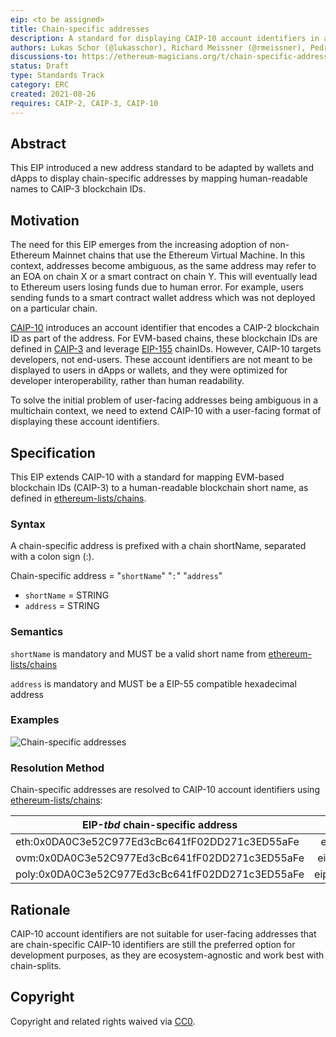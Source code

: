 ```yaml
---
eip: <to be assigned>
title: Chain-specific addresses
description: A standard for displaying CAIP-10 account identifiers in a human readable format
authors: Lukas Schor (@lukasschor), Richard Meissner (@rmeissner), Pedro Gomes (@pedrouid), ligi <ligi@ligi.de> 
discussions-to: https://ethereum-magicians.org/t/chain-specific-addresses/6449
status: Draft
type: Standards Track
category: ERC
created: 2021-08-26
requires: CAIP-2, CAIP-3, CAIP-10
---
```


## Abstract
This EIP introduced a new address standard to be adapted by wallets and dApps to display chain-specific addresses by mapping human-readable names to CAIP-3 blockchain IDs.
  
## Motivation
The need for this EIP emerges from the increasing adoption of non-Ethereum Mainnet chains that use the Ethereum Virtual Machine. In this context, addresses become ambiguous, as the same address may refer to an EOA on chain X or a smart contract on chain Y. This will eventually lead to Ethereum users losing funds due to human error. For example, users sending funds to a smart contract wallet address which was not deployed on a particular chain.

[CAIP-10](https://github.com/ChainAgnostic/CAIPs/blob/master/CAIPs/caip-10.md) introduces an account identifier that encodes a CAIP-2 blockchain ID as part of the address. For EVM-based chains, these blockchain IDs are defined in [CAIP-3](https://github.com/ChainAgnostic/CAIPs/blob/master/CAIPs/caip-3.md) and leverage [EIP-155](https://github.com/ethereum/EIPs/blob/master/EIPS/eip-155.md) chainIDs. However, CAIP-10 targets developers, not end-users. These account identifiers are not meant to be displayed to users in dApps or wallets, and they were optimized for developer interoperability, rather than human readability.

To solve the initial problem of user-facing addresses being ambiguous in a multichain context, we need to extend CAIP-10 with a user-facing format of displaying these account identifiers.



## Specification
This EIP extends CAIP-10 with a standard for mapping EVM-based blockchain IDs (CAIP-3) to a human-readable blockchain short name, as defined in [ethereum-lists/chains](https://github.com/ethereum-lists/chains). 

### Syntax
A chain-specific address is prefixed with a chain shortName, separated with a colon sign (:).

Chain-specific address = "`shortName`" "`:`" "`address`"
- `shortName` = STRING
- `address` = STRING


### Semantics
`shortName` is mandatory and MUST be a valid short name from [ethereum-lists/chains](https://github.com/ethereum-lists/chains)
  
`address` is mandatory and MUST be a EIP-55 compatible hexadecimal address

### Examples
![Chain-specific addresses](https://i.ibb.co/L1hn5Dc/carbon-6.png "Examples of chain-specific addresses")

### Resolution Method
Chain-specific addresses are resolved to CAIP-10 account identifiers using [ethereum-lists/chains](https://github.com/ethereum-lists/chains):


| EIP-*tbd* chain-specific address      | CAIP-10 account identifier          |
| ------------- |:-------------:|
| eth:0x0DA0C3e52C977Ed3cBc641fF02DD271c3ED55aFe   | eip155:1:0x0DA0C3e52C977Ed3cBc641fF02DD271c3ED55aFe|
| ovm:0x0DA0C3e52C977Ed3cBc641fF02DD271c3ED55aFe    | eip155:10:0x0DA0C3e52C977Ed3cBc641fF02DD271c3ED55aFe |
| poly:0x0DA0C3e52C977Ed3cBc641fF02DD271c3ED55aFe | eip155:137:0x0DA0C3e52C977Ed3cBc641fF02DD271c3ED55aFe |



## Rationale
CAIP-10 account identifiers are not suitable for user-facing addresses that are chain-specific
CAIP-10 identifiers are still the preferred option for development purposes, as they are ecosystem-agnostic and work best with chain-splits.



## Copyright
Copyright and related rights waived via [CC0](https://creativecommons.org/publicdomain/zero/1.0/).
